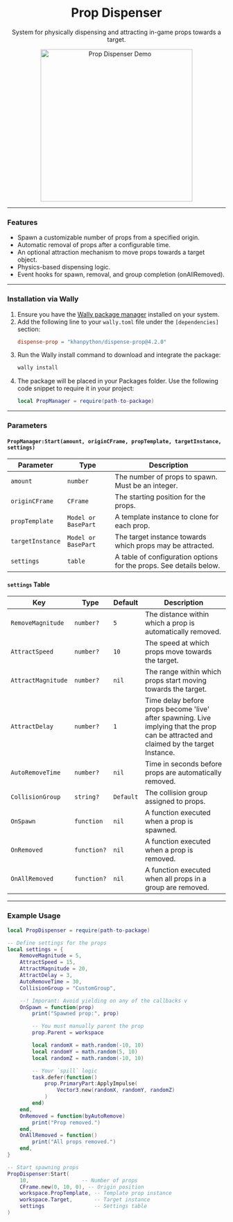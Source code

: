 <div align="center">
	<h1>Prop Dispenser</h1>
    <p>System for physically dispensing and attracting in-game props towards a target.</p>
     <img src="https://media.giphy.com/media/mt6Ct3gpcAOVzwk95i/giphy.gif" width="350" height="350" alt="Prop Dispenser Demo">
</div>


---

### Features

- Spawn a customizable number of props from a specified origin.
- Automatic removal of props after a configurable time.
- An optional attraction mechanism to move props towards a target object.
- Physics-based dispensing logic.
- Event hooks for spawn, removal, and group completion (onAllRemoved).

---

### Installation via Wally

1. Ensure you have the [Wally package manager](https://github.com/UpliftGames/wally) installed on your system.
2. Add the following line to your `wally.toml` file under the `[dependencies]` section:
   ```toml
   dispense-prop = "khanpython/dispense-prop@4.2.0"
   ```
3. Run the Wally install command to download and integrate the package:
    ```bash
    wally install
    ```
4. The package will be placed in your Packages folder. Use the following code snippet to require it in your project:
    ```lua
    local PropManager = require(path-to-package)
    ```

---

### Parameters

#### `PropManager:Start(amount, originCFrame, propTemplate, targetInstance, settings)`

| Parameter        | Type            | Description                                                                 |
|------------------|-----------------|-----------------------------------------------------------------------------|
| `amount`         | `number`        | The number of props to spawn. Must be an integer.                          |
| `originCFrame`   | `CFrame`        | The starting position for the props.                                       |
| `propTemplate`   | `Model or BasePart`| A template instance to clone for each prop.                                |
| `targetInstance` | `Model or BasePart`| The target instance towards which props may be attracted.                  |
| `settings`       | `table`         | A table of configuration options for the props. See details below.         |

#### `settings` Table

| Key               | Type             | Default      | Description                                                                 |
|--------------------|------------------|--------------|-----------------------------------------------------------------------------|
| `RemoveMagnitude` | `number?`        | `5`          | The distance within which a prop is automatically removed.                  |
| `AttractSpeed`    | `number?`        | `10`         | The speed at which props move towards the target.                           |
| `AttractMagnitude`| `number?`        | `nil`        | The range within which props start moving towards the target.               |
| `AttractDelay`      | `number?`        | `1`          | Time delay before props become 'live' after spawning. Live implying that the prop can be attracted and claimed by the target Instance.                      |
| `AutoRemoveTime`  | `number?`        | `nil`        | Time in seconds before props are automatically removed.                     |
| `CollisionGroup`  | `string?`        | `Default`    | The collision group assigned to props.                                      |
| `OnSpawn`         | `function`       | `nil`        | A function executed when a prop is spawned.                                 |
| `OnRemoved`       | `function?`      | `nil`        | A function executed when a prop is removed.                                 |
| `OnAllRemoved`    | `function?`      | `nil`        | A function executed when all props in a group are removed.                  |

---

### Example Usage

```lua
local PropDispenser = require(path-to-package)

-- Define settings for the props
local settings = {
    RemoveMagnitude = 5,
    AttractSpeed = 15,
    AttractMagnitude = 20,
    AttractDelay = 3,
    AutoRemoveTime = 30,
    CollisionGroup = "CustomGroup",

    --! Imporant: Avoid yielding on any of the callbacks v
    OnSpawn = function(prop)
        print("Spawned prop:", prop)

        -- You must manually parent the prop
        prop.Parent = workspace

        local randomX = math.random(-10, 10)
        local randomY = math.random(5, 10)
        local randomZ = math.random(-10, 10)

        -- Your `spill` logic
        task.defer(function()
            prop.PrimaryPart:ApplyImpulse(
                Vector3.new(randomX, randomY, randomZ)
            )
        end)
    end,
    OnRemoved = function(byAutoRemove)
        print("Prop removed.")
    end,
    OnAllRemoved = function()
        print("All props removed.")
    end,
}

-- Start spawning props
PropDispenser:Start(
    10,                 -- Number of props
    CFrame.new(0, 10, 0), -- Origin position
    workspace.PropTemplate, -- Template prop instance
    workspace.Target,       -- Target instance
    settings                -- Settings table
)
```

